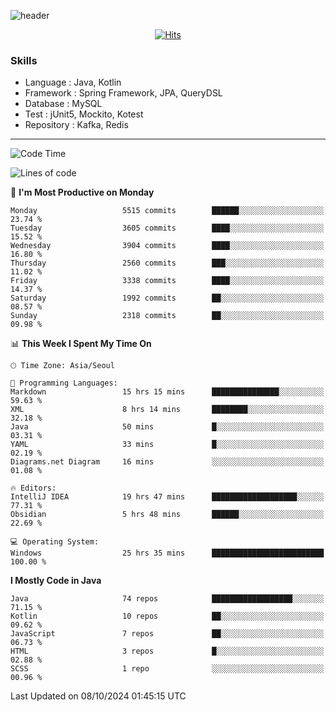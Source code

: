 <!-- Github Profile Readme로 프로필 꾸미기 : https://zzsza.github.io/development/2020/07/10/make-github-profile-readme/ -->

<!-- github theme -->
  <!-- 
    ![header](https://capsule-render.vercel.app/api?type=slice&color=e0f0e3&height=150&section=header&text=beasy&fontSize=45)
  -->
  ![header](https://capsule-render.vercel.app/api?type=soft&color=e0f0e3&height=150&section=header&text=Choi-YongSeok&fontSize=55&animation=twinkling)


<!-- hits count : https://hits.seeyoufarm.com/ -->
<div align=center>
    
  [![Hits](https://hits.seeyoufarm.com/api/count/incr/badge.svg?url=https%3A%2F%2Fgithub.com%2Fchoi-ys&count_bg=%2379C83D&title_bg=%23555555&icon=&icon_color=%23E7E7E7&title=hits&edge_flat=false)](https://hits.seeyoufarm.com)

</div>


<!-- Committed Top Lang -->
<div align=center>
</div>


### Skills
 - Language : Java, Kotlin
 - Framework : Spring Framework, JPA, QueryDSL
 - Database : MySQL
 - Test : jUnit5, Mockito, Kotest
 - Repository : Kafka, Redis

---

<!--START_SECTION:waka-->
![Code Time](http://img.shields.io/badge/Code%20Time-4%2C692%20hrs%2032%20mins-blue)

![Lines of code](https://img.shields.io/badge/From%20Hello%20World%20I%27ve%20Written-15.0%20million%20lines%20of%20code-blue)

📅 **I'm Most Productive on Monday** 

```text
Monday                   5515 commits        ██████░░░░░░░░░░░░░░░░░░░   23.74 % 
Tuesday                  3605 commits        ████░░░░░░░░░░░░░░░░░░░░░   15.52 % 
Wednesday                3904 commits        ████░░░░░░░░░░░░░░░░░░░░░   16.80 % 
Thursday                 2560 commits        ███░░░░░░░░░░░░░░░░░░░░░░   11.02 % 
Friday                   3338 commits        ████░░░░░░░░░░░░░░░░░░░░░   14.37 % 
Saturday                 1992 commits        ██░░░░░░░░░░░░░░░░░░░░░░░   08.57 % 
Sunday                   2318 commits        ██░░░░░░░░░░░░░░░░░░░░░░░   09.98 % 
```


📊 **This Week I Spent My Time On** 

```text
🕑︎ Time Zone: Asia/Seoul

💬 Programming Languages: 
Markdown                 15 hrs 15 mins      ███████████████░░░░░░░░░░   59.63 % 
XML                      8 hrs 14 mins       ████████░░░░░░░░░░░░░░░░░   32.18 % 
Java                     50 mins             █░░░░░░░░░░░░░░░░░░░░░░░░   03.31 % 
YAML                     33 mins             █░░░░░░░░░░░░░░░░░░░░░░░░   02.19 % 
Diagrams.net Diagram     16 mins             ░░░░░░░░░░░░░░░░░░░░░░░░░   01.08 % 

🔥 Editors: 
IntelliJ IDEA            19 hrs 47 mins      ███████████████████░░░░░░   77.31 % 
Obsidian                 5 hrs 48 mins       ██████░░░░░░░░░░░░░░░░░░░   22.69 % 

💻 Operating System: 
Windows                  25 hrs 35 mins      █████████████████████████   100.00 % 
```

**I Mostly Code in Java** 

```text
Java                     74 repos            ██████████████████░░░░░░░   71.15 % 
Kotlin                   10 repos            ██░░░░░░░░░░░░░░░░░░░░░░░   09.62 % 
JavaScript               7 repos             ██░░░░░░░░░░░░░░░░░░░░░░░   06.73 % 
HTML                     3 repos             █░░░░░░░░░░░░░░░░░░░░░░░░   02.88 % 
SCSS                     1 repo              ░░░░░░░░░░░░░░░░░░░░░░░░░   00.96 % 
```




 Last Updated on 08/10/2024 01:45:15 UTC
<!--END_SECTION:waka-->

<!-- 
![footer](https://capsule-render.vercel.app/api?section=footer&type=slice&color=e0f0e3)
-->

